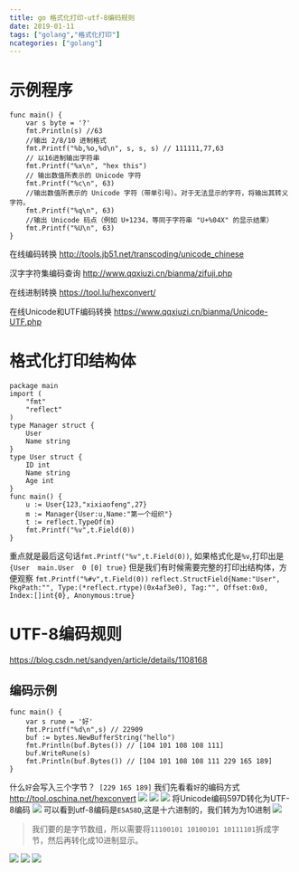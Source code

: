 ```yaml
---
title: go 格式化打印-utf-8编码规则
date: 2019-01-11
tags: ["golang","格式化打印"]
ncategories: ["golang"]
---
```


# 示例程序
```golang
func main() {
	var s byte = '?'
	fmt.Println(s) //63
	//输出 2/8/10 进制格式
	fmt.Printf("%b,%o,%d\n", s, s, s) // 111111,77,63
	// 以16进制输出字符串
	fmt.Printf("%x\n", "hex this")
	// 输出数值所表示的 Unicode 字符
	fmt.Printf("%c\n", 63)
	//输出数值所表示的 Unicode 字符（带单引号）。对于无法显示的字符，将输出其转义字符。
	fmt.Printf("%q\n", 63)
	//输出 Unicode 码点（例如 U+1234，等同于字符串 "U+%04X" 的显示结果）
	fmt.Printf("%U\n", 63)
}
```
在线编码转换
http://tools.jb51.net/transcoding/unicode_chinese

汉字字符集编码查询
http://www.qqxiuzi.cn/bianma/zifuji.php

在线进制转换
https://tool.lu/hexconvert/

在线Unicode和UTF编码转换
https://www.qqxiuzi.cn/bianma/Unicode-UTF.php

# 格式化打印结构体
```
package main
import (
	"fmt"
	"reflect"
)
type Manager struct {
	User
	Name string
}
type User struct {
	ID int
	Name string
	Age int
}
func main() {
	u := User{123,"xixiaofeng",27}
	m := Manager{User:u,Name:"第一个组织"}
	t := reflect.TypeOf(m)
	fmt.Printf("%v",t.Field(0))
}
```
重点就是最后这句话`fmt.Printf("%v",t.Field(0))`,
如果格式化是`%v`,打印出是`{User  main.User  0 [0] true}`
但是我们有时候需要完整的打印出结构体，方便观察
`fmt.Printf("%#v",t.Field(0))`
`reflect.StructField{Name:"User", PkgPath:"", Type:(*reflect.rtype)(0x4af3e0), Tag:"", Offset:0x0, Index:[]int{0}, Anonymous:true}`




# UTF-8编码规则
https://blog.csdn.net/sandyen/article/details/1108168
## 编码示例

```golang
func main() {
	var s rune = '好'
	fmt.Printf("%d\n",s) // 22909
	buf := bytes.NewBufferString("hello")
	fmt.Println(buf.Bytes()) // [104 101 108 108 111]
	buf.WriteRune(s)
	fmt.Println(buf.Bytes()) // [104 101 108 108 111 229 165 189]
}
```
什么`好`会写入三个字节？` [229 165 189]`
我们先看看`好`的编码方式
http://tool.oschina.net/hexconvert
![](https://upload-images.jianshu.io/upload_images/422094-a380bff48c7d1454.png?imageMogr2/auto-orient/strip%7CimageView2/2/w/1240)
![](https://upload-images.jianshu.io/upload_images/422094-aa84a5a7241a387b.png?imageMogr2/auto-orient/strip%7CimageView2/2/w/1240)
![](https://upload-images.jianshu.io/upload_images/422094-1d32dd953fed3401.png?imageMogr2/auto-orient/strip%7CimageView2/2/w/1240)
将Unicode编码597D转化为UTF-8编码
![](https://upload-images.jianshu.io/upload_images/422094-6f0fc8bd12aabcfa.png?imageMogr2/auto-orient/strip%7CimageView2/2/w/1240)
可以看到utf-8编码是`E5A58D`,这是十六进制的，我们转为为10进制
![](https://upload-images.jianshu.io/upload_images/422094-b481aa21a9f83e7c.png?imageMogr2/auto-orient/strip%7CimageView2/2/w/1240)
> 我们要的是字节数组，所以需要将`11100101 10100101 10111101`拆成字节，然后再转化成10进制显示。

![](https://upload-images.jianshu.io/upload_images/422094-a782028f1cd84566.png?imageMogr2/auto-orient/strip%7CimageView2/2/w/1240)
![](https://upload-images.jianshu.io/upload_images/422094-34dbf9d09a1963bc.png?imageMogr2/auto-orient/strip%7CimageView2/2/w/1240)
![](https://upload-images.jianshu.io/upload_images/422094-d64c6272e4a10b65.png?imageMogr2/auto-orient/strip%7CimageView2/2/w/1240)